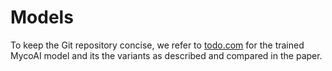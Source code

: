 # Models
To keep the Git repository concise, we refer to [todo.com](todo.com) for the
trained MycoAI model and its the variants as described and compared in the 
paper.